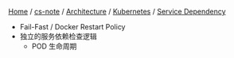 [Home](https://mengxianbin.github.io) /
[cs-note](https://mengxianbin.github.io/cs-note/content) /
[Architecture](https://mengxianbin.github.io/cs-note/content/Architecture) /
[Kubernetes](https://mengxianbin.github.io/cs-note/content/Architecture/Kubernetes) /
[Service Dependency](https://mengxianbin.github.io/cs-note/content/Architecture/Kubernetes/Service%20Dependency)

* Fail-Fast / Docker Restart Policy
* 独立的服务依赖检查逻辑
    * POD 生命周期
